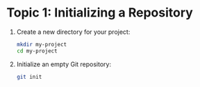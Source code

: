 
# Topic 1: Initializing a Repository

1. Create a new directory for your project:
   ```bash
   mkdir my-project
   cd my-project
   ```

2. Initialize an empty Git repository:
   ```bash
   git init
   ```
    